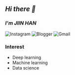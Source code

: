
## _Hi there 👋_
### _I'm JIIN HAN_

![Instagram](https://img.shields.io/badge/Instagram-%23E4405F.svg?style=for-the-badge&logo=Instagram&logoColor=white&link=https://instagram.com/1_rec0g)
![Blogger](https://img.shields.io/badge/Blogger-FF5722?style=for-the-badge&logo=blogger&logoColor=white&link=https://blog.naver.com/zzinzziny)
![Gmail](https://img.shields.io/badge/Gmail-D14836?style=for-the-badge&logo=gmail&logoColor=white&link=mailto:gkswldls8671@gmail.com)


### Interest
- Deep learning
- Machine learning
- Data science 



